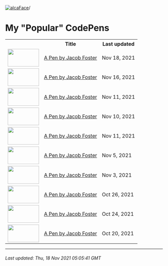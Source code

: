 [![alcaFace](https://camo.githubusercontent.com/2ee094c4af74cb0ec2e19388fccfb809837623e3/68747470733a2f2f7374617469632d63646e2e6a74766e772e6e65742f656d6f7469636f6e732f76312f3332383632362f312e30)](https://twitch.tv/Alca)/

# My "Popular" CodePens

<table>
	<tr>
		<th></th>
		<th>Title</th>
		<th>Last updated</th>
	</tr>
	<tr>
		<td><a href="https://codepen.io/Alca/pen/XWaoaBz" rel="nofollow"><img src="https://codepen.io/alca/pen/XWaoaBz/image/default.png" width="100" height="56.25"></a></td>
		<td><a href="https://codepen.io/Alca/pen/XWaoaBz" rel="nofollow">A Pen by Jacob Foster</a></td>
		<td>Nov 18, 2021</td>
	</tr>
	<tr>
		<td><a href="https://codepen.io/Alca/pen/OJjadKz" rel="nofollow"><img src="https://codepen.io/alca/pen/OJjadKz/image/default.png" width="100" height="56.25"></a></td>
		<td><a href="https://codepen.io/Alca/pen/OJjadKz" rel="nofollow">A Pen by Jacob Foster</a></td>
		<td>Nov 16, 2021</td>
	</tr>
	<tr>
		<td><a href="https://codepen.io/Alca/pen/rNzrqWa" rel="nofollow"><img src="https://codepen.io/alca/pen/rNzrqWa/image/default.png" width="100" height="56.25"></a></td>
		<td><a href="https://codepen.io/Alca/pen/rNzrqWa" rel="nofollow">A Pen by Jacob Foster</a></td>
		<td>Nov 11, 2021</td>
	</tr>
	<tr>
		<td><a href="https://codepen.io/Alca/pen/rNzKgjx" rel="nofollow"><img src="https://codepen.io/alca/pen/rNzKgjx/image/default.png" width="100" height="56.25"></a></td>
		<td><a href="https://codepen.io/Alca/pen/rNzKgjx" rel="nofollow">A Pen by Jacob Foster</a></td>
		<td>Nov 10, 2021</td>
	</tr>
	<tr>
		<td><a href="https://codepen.io/Alca/pen/abyqEZp" rel="nofollow"><img src="https://codepen.io/alca/pen/abyqEZp/image/default.png" width="100" height="56.25"></a></td>
		<td><a href="https://codepen.io/Alca/pen/abyqEZp" rel="nofollow">A Pen by Jacob Foster</a></td>
		<td>Nov 11, 2021</td>
	</tr>
	<tr>
		<td><a href="https://codepen.io/Alca/pen/GRvyzzN" rel="nofollow"><img src="https://codepen.io/alca/pen/GRvyzzN/image/default.png" width="100" height="56.25"></a></td>
		<td><a href="https://codepen.io/Alca/pen/GRvyzzN" rel="nofollow">A Pen by Jacob Foster</a></td>
		<td>Nov 5, 2021</td>
	</tr>
	<tr>
		<td><a href="https://codepen.io/Alca/pen/MWvrwwQ" rel="nofollow"><img src="https://codepen.io/alca/pen/MWvrwwQ/image/default.png" width="100" height="56.25"></a></td>
		<td><a href="https://codepen.io/Alca/pen/MWvrwwQ" rel="nofollow">A Pen by Jacob Foster</a></td>
		<td>Nov 3, 2021</td>
	</tr>
	<tr>
		<td><a href="https://codepen.io/Alca/pen/RwZVRXR" rel="nofollow"><img src="https://codepen.io/alca/pen/RwZVRXR/image/default.png" width="100" height="56.25"></a></td>
		<td><a href="https://codepen.io/Alca/pen/RwZVRXR" rel="nofollow">A Pen by Jacob Foster</a></td>
		<td>Oct 26, 2021</td>
	</tr>
	<tr>
		<td><a href="https://codepen.io/Alca/pen/dyzNJwd" rel="nofollow"><img src="https://codepen.io/alca/pen/dyzNJwd/image/default.png" width="100" height="56.25"></a></td>
		<td><a href="https://codepen.io/Alca/pen/dyzNJwd" rel="nofollow">A Pen by Jacob Foster</a></td>
		<td>Oct 24, 2021</td>
	</tr>
	<tr>
		<td><a href="https://codepen.io/Alca/pen/YzxWJaq" rel="nofollow"><img src="https://codepen.io/alca/pen/YzxWJaq/image/default.png" width="100" height="56.25"></a></td>
		<td><a href="https://codepen.io/Alca/pen/YzxWJaq" rel="nofollow">A Pen by Jacob Foster</a></td>
		<td>Oct 20, 2021</td>
	</tr>
</table>

---

###### Last updated: Thu, 18 Nov 2021 05:05:41 GMT